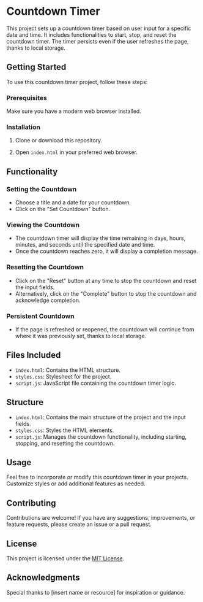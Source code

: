 # Countdown Timer

This project sets up a countdown timer based on user input for a specific date and time. It includes functionalities to start, stop, and reset the countdown timer. The timer persists even if the user refreshes the page, thanks to local storage.

## Getting Started

To use this countdown timer project, follow these steps:

### Prerequisites

Make sure you have a modern web browser installed.

### Installation

1. Clone or download this repository.

2. Open `index.html` in your preferred web browser.

## Functionality

### Setting the Countdown

- Choose a title and a date for your countdown.
- Click on the "Set Countdown" button.

### Viewing the Countdown

- The countdown timer will display the time remaining in days, hours, minutes, and seconds until the specified date and time.
- Once the countdown reaches zero, it will display a completion message.

### Resetting the Countdown

- Click on the "Reset" button at any time to stop the countdown and reset the input fields.
- Alternatively, click on the "Complete" button to stop the countdown and acknowledge completion.

### Persistent Countdown

- If the page is refreshed or reopened, the countdown will continue from where it was previously set, thanks to local storage.

## Files Included

- `index.html`: Contains the HTML structure.
- `styles.css`: Stylesheet for the project.
- `script.js`: JavaScript file containing the countdown timer logic.

## Structure

- `index.html`: Contains the main structure of the project and the input fields.
- `styles.css`: Styles the HTML elements.
- `script.js`: Manages the countdown functionality, including starting, stopping, and resetting the countdown.

## Usage

Feel free to incorporate or modify this countdown timer in your projects. Customize styles or add additional features as needed.

## Contributing

Contributions are welcome! If you have any suggestions, improvements, or feature requests, please create an issue or a pull request.

## License

This project is licensed under the [MIT License](LICENSE.md).

## Acknowledgments

Special thanks to [insert name or resource] for inspiration or guidance.
